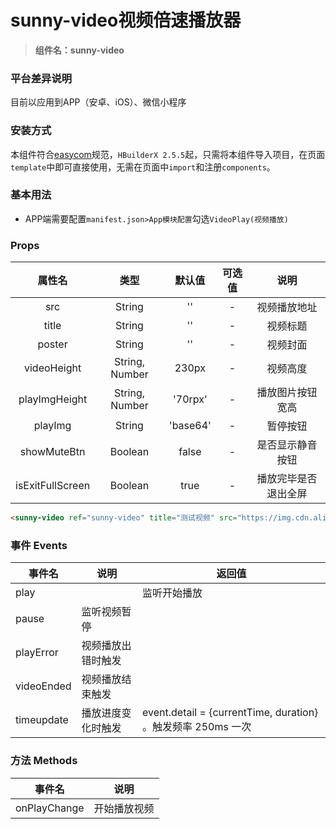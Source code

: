 # sunny-video视频倍速播放器
> **组件名：sunny-video**

### 平台差异说明
目前以应用到APP（安卓、iOS）、微信小程序

### 安装方式

本组件符合[easycom](https://uniapp.dcloud.io/collocation/pages?id=easycom)规范，`HBuilderX 2.5.5`起，只需将本组件导入项目，在页面`template`中即可直接使用，无需在页面中`import`和注册`components`。

### 基本用法 

- APP端需要配置`manifest.json>App模块配置`勾选`VideoPlay(视频播放)`

### Props

|属性名		| 类型			|默认值	 		| 可选值	| 说明|
|:-:		| :-:			|:-:			| :-:	| :-:	|
|src		| String		| ''			| -		| 视频播放地址	|
|title		| String		| ''			| -		| 视频标题	|
|poster		| String		| ''			| -		| 视频封面	|
|videoHeight| String, Number| 230px			| -		| 视频高度|
|playImgHeight| String, Number| '70rpx'	| -		| 播放图片按钮宽高|
|playImg	| String	| 'base64'			| -		| 暂停按钮|	
|showMuteBtn | Boolean		| false	| -		| 是否显示静音按钮|
|isExitFullScreen | Boolean | true	| -		| 播放完毕是否退出全屏|

```html
<sunny-video ref="sunny-video" title="测试视频" src="https://img.cdn.aliyun.dcloud.net.cn/guide/uniapp/%E7%AC%AC1%E8%AE%B2%EF%BC%88uni-app%E4%BA%A7%E5%93%81%E4%BB%8B%E7%BB%8D%EF%BC%89-%20DCloud%E5%AE%98%E6%96%B9%E8%A7%86%E9%A2%91%E6%95%99%E7%A8%8B@20200317.mp4" @timeupdate="timeupdate" />
```

### 事件 Events

| 事件名   | 说明                                                             | 返回值 |
| -------- | ----------------------------------------------------------------| ------ |
| play  |  | 监听开始播放   |
| pause     | 监听视频暂停                                                     | 	  |
| playError     | 视频播放出错时触发      |        |
| videoEnded | 视频播放结束触发 |  |
| timeupdate | 播放进度变化时触发 | event.detail = {currentTime, duration} 。触发频率 250ms 一次 |

### 方法 Methods
| 事件名   | 说明                                                             
| -------- | ----------------|
| onPlayChange | 开始播放视频 |